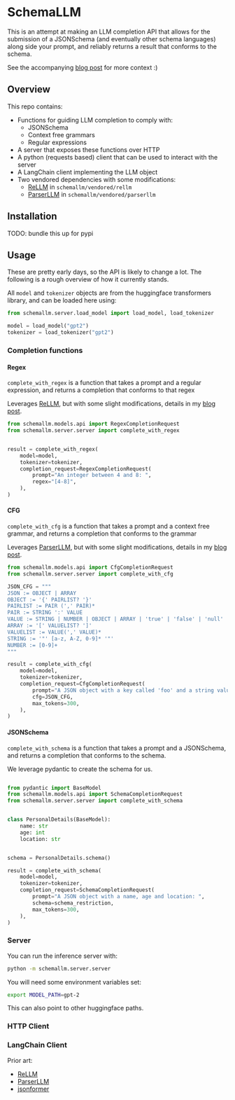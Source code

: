 # SchemaLLM

This is an attempt at making an LLM completion API that allows for the submission of a JSONSchema (and eventually other schema languages) along side your prompt, and reliably returns a result that conforms to the schema.

See the accompanying [blog post](https://www.jeromeswannack.com/projects/2023/06/30/jsonllm.html) for more context :)

## Overview

This repo contains:
* Functions for guiding LLM completion to comply with:
  * JSONSchema
  * Context free grammars
  * Regular expressions
* A server that exposes these functions over HTTP
* A python (requests based) client that can be used to interact with the server
* A LangChain client implementing the LLM object
* Two vendored dependencies with some modifications:
    * [ReLLM](https://github.com/r2d4/rellm) in `schemallm/vendored/rellm`
    * [ParserLLM](https://github.com/r2d4/parserllm) in `schemallm/vendored/parserllm`

## Installation

TODO: bundle this up for pypi

## Usage

These are pretty early days, so the API is likely to change a lot. The following is a rough overview of how it currently stands.

All `model` and `tokenizer` objects are from the huggingface transformers library, and can be loaded here using:

```python
from schemallm.server.load_model import load_model, load_tokenizer

model = load_model("gpt2")
tokenizer = load_tokenizer("gpt2")
```

### Completion functions

#### Regex

`complete_with_regex` is a function that takes a prompt and a regular expression, and returns a completion that conforms to that regex

Leverages [ReLLM](https://github.com/r2d4/rellm), but with some slight modifications, details in my [blog post](https://www.jeromeswannack.com/projects/2023/06/30/jsonllm.html).

```python
from schemallm.models.api import RegexCompletionRequest
from schemallm.server.server import complete_with_regex


result = complete_with_regex(
    model=model,
    tokenizer=tokenizer,
    completion_request=RegexCompletionRequest(
        prompt="An integer between 4 and 8: ",
        regex="[4-8]",
    ),
)
```

#### CFG

`complete_with_cfg` is a function that takes a prompt and a context free grammar, and returns a completion that conforms to the grammar

Leverages [ParserLLM](https://github.com/r2d4/parserllm), but with some slight modifications, details in my [blog post](https://www.jeromeswannack.com/projects/2023/06/30/jsonllm.html).

```python
from schemallm.models.api import CfgCompletionRequest
from schemallm.server.server import complete_with_cfg

JSON_CFG = """
JSON := OBJECT | ARRAY
OBJECT := '{' PAIRLIST? '}'
PAIRLIST := PAIR (',' PAIR)*
PAIR := STRING ':' VALUE
VALUE := STRING | NUMBER | OBJECT | ARRAY | 'true' | 'false' | 'null'
ARRAY := '[' VALUELIST? ']'
VALUELIST := VALUE(',' VALUE)*
STRING := '"' [a-z, A-Z, 0-9]* '"'
NUMBER := [0-9]+
"""

result = complete_with_cfg(
    model=model,
    tokenizer=tokenizer,
    completion_request=CfgCompletionRequest(
        prompt="A JSON object with a key called 'foo' and a string value: ",
        cfg=JSON_CFG,
        max_tokens=300,
    ),
)
```

#### JSONSchema

`complete_with_schema` is a function that takes a prompt and a JSONSchema, and returns a completion that conforms to the schema.

We leverage pydantic to create the schema for us.

```python

from pydantic import BaseModel
from schemallm.models.api import SchemaCompletionRequest
from schemallm.server.server import complete_with_schema


class PersonalDetails(BaseModel):
    name: str
    age: int
    location: str


schema = PersonalDetails.schema()

result = complete_with_schema(
    model=model,
    tokenizer=tokenizer,
    completion_request=SchemaCompletionRequest(
        prompt="A JSON object with a name, age and location: ",
        schema=schema_restriction,
        max_tokens=300,
    ),
)
```

### Server

You can run the inference server with:

```bash
python -m schemallm.server.server
```

You will need some environment variables set:

```bash
export MODEL_PATH=gpt-2
```

This can also point to other huggingface paths.

### HTTP Client
### LangChain Client

Prior art:
* [ReLLM](https://github.com/r2d4/rellm)
* [ParserLLM](https://github.com/r2d4/parserllm)
* [jsonformer](https://github.com/1rgs/jsonformer)
